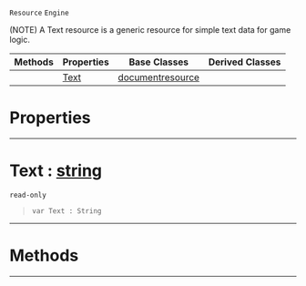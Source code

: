  `Resource` `Engine`



(NOTE) A Text resource is a generic resource for simple text data for game logic.

|Methods|Properties|Base Classes|Derived Classes|
|---|---|---|---|
| |[ Text](https://github.com/dragonCASTjosh/PlasmaDocs/blob/master/code_reference/class_reference/textblock.markdown#text-plasma-engine-documen)|[documentresource](https://github.com/dragonCASTjosh/PlasmaDocs/blob/master/code_reference/class_reference/documentresource.markdown)| |


 #  Properties


---  
 #  Text : [string](https://github.com/dragonCASTjosh/PlasmaDocs/blob/master/code_reference/lightning_base_types/string.markdown)

 `read-only`

> 
> ``` lang=cpp, name=Lightning
> var Text : String


---  
 #  Methods


---  
 

 